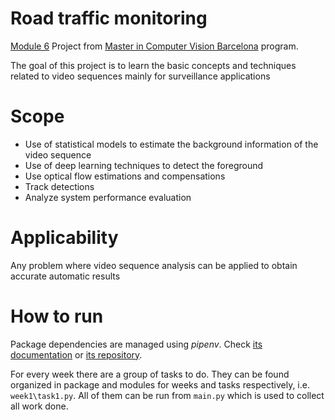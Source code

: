 # Road traffic monitoring

[Module 6][m6] Project from [Master in Computer Vision Barcelona][master] program.

The goal of this project is to learn the basic concepts and techniques related to video
sequences mainly for surveillance applications

# Scope
- Use of statistical models to estimate the background information of 
the video sequence
- Use of deep learning techniques to detect the foreground
- Use optical flow estimations and compensations
- Track detections
- Analyze system performance evaluation

# Applicability

Any problem where video sequence analysis can be applied to obtain 
accurate automatic results 

# How to run

Package dependencies are managed using _pipenv_. Check 
[its documentation][pipenv_docs] or [its repository][pipenv_repo].

For every week there are a group of tasks to do. They can be found organized
in package and modules for weeks and tasks respectively, i.e. `week1\task1.py`.
All of them can be run from `main.py` which is used to collect all work done.


[m6]: http://pagines.uab.cat/mcv/content/m6-video-analysis
[master]: http://pagines.uab.cat/mcv/
[pipenv_docs]: https://pipenv.readthedocs.io/en/latest/install/
[pipenv_repo]: https://github.com/pypa/pipenv
